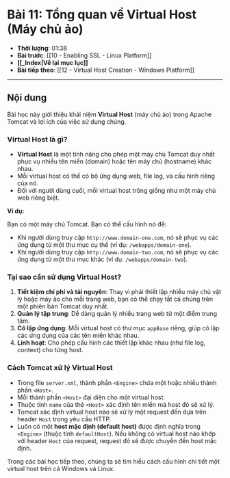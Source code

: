 # Bài 11: Tổng quan về Virtual Host (Máy chủ ảo)

- **Thời lượng**: 01:38
- **Bài trước**: [[10 - Enabling SSL - Linux Platform]]
- **[[_Index|Về lại mục lục]]**
- **Bài tiếp theo**: [[12 - Virtual Host Creation - Windows Platform]]

---

## Nội dung

Bài học này giới thiệu khái niệm **Virtual Host** (máy chủ ảo) trong Apache Tomcat và lợi ích của việc sử dụng chúng.

### Virtual Host là gì?

-   **Virtual Host** là một tính năng cho phép một máy chủ Tomcat duy nhất phục vụ nhiều tên miền (domain) hoặc tên máy chủ (hostname) khác nhau.
-   Mỗi virtual host có thể có bộ ứng dụng web, file log, và cấu hình riêng của nó.
-   Đối với người dùng cuối, mỗi virtual host trông giống như một máy chủ web riêng biệt.

**Ví dụ:**

Bạn có một máy chủ Tomcat. Bạn có thể cấu hình nó để:
-   Khi người dùng truy cập `http://www.domain-one.com`, nó sẽ phục vụ các ứng dụng từ một thư mục cụ thể (ví dụ: `/webapps/domain-one`).
-   Khi người dùng truy cập `http://www.domain-two.com`, nó sẽ phục vụ các ứng dụng từ một thư mục khác (ví dụ: `/webapps/domain-two`).

### Tại sao cần sử dụng Virtual Host?

1.  **Tiết kiệm chi phí và tài nguyên**: Thay vì phải thiết lập nhiều máy chủ vật lý hoặc máy ảo cho mỗi trang web, bạn có thể chạy tất cả chúng trên một phiên bản Tomcat duy nhất.
2.  **Quản lý tập trung**: Dễ dàng quản lý nhiều trang web từ một điểm trung tâm.
3.  **Cô lập ứng dụng**: Mỗi virtual host có thư mục `appBase` riêng, giúp cô lập các ứng dụng của các tên miền khác nhau.
4.  **Linh hoạt**: Cho phép cấu hình các thiết lập khác nhau (như file log, context) cho từng host.

### Cách Tomcat xử lý Virtual Host

-   Trong file `server.xml`, thành phần `<Engine>` chứa một hoặc nhiều thành phần `<Host>`.
-   Mỗi thành phần `<Host>` đại diện cho một virtual host.
-   Thuộc tính `name` của thẻ `<Host>` xác định tên miền mà host đó sẽ xử lý.
-   Tomcat xác định virtual host nào sẽ xử lý một request đến dựa trên header `Host` trong yêu cầu HTTP.
-   Luôn có một **host mặc định (default host)** được định nghĩa trong `<Engine>` (thuộc tính `defaultHost`). Nếu không có virtual host nào khớp với header `Host` của request, request đó sẽ được chuyển đến host mặc định.

Trong các bài học tiếp theo, chúng ta sẽ tìm hiểu cách cấu hình chi tiết một virtual host trên cả Windows và Linux.
